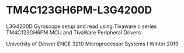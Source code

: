 # TM4C123GH6PM-L3G4200D
L3G4200D Gyroscope setup and read using Tivaware c series TM4C123GH6PM 
MCU and TivaWare Peripheral Drivers 

Univeristy of Denver ENCE 3210 Microprocessor Systems I Winter 2019
